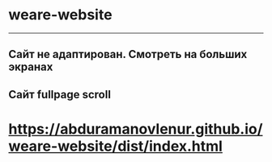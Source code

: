 # weare-website
---
Сайт не адаптирован. Смотреть на больших экранах
---
Сайт fullpage scroll
---
# https://abduramanovlenur.github.io/weare-website/dist/index.html

